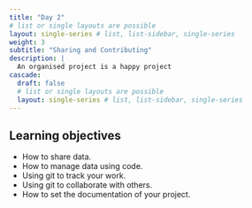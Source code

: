 ```yaml
---
title: "Day 2"
# list or single layouts are possible
layout: single-series # list, list-sidebar, single-series
weight: 3
subtitle: "Sharing and Contributing"
description: |
  An organised project is a happy project
cascade:
  draft: false
  # list or single layouts are possible
  layout: single-series # list, list-sidebar, single-series
---
```


## Learning objectives

* How to share data.
* How to manage data using code.
* Using git to track your work.
* Using git to collaborate with others.
* How to set the documentation of your project.


